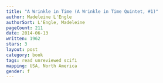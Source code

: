 ```yaml
---
title: "A Wrinkle in Time (A Wrinkle in Time Quintet, #1)"
author: Madeleine L'Engle
authorSort: L'Engle, Madeleine
pageCount: 211
date: 2014-06-13
written: 1962
stars: 3
layout: post
category: book
tags: read unreviewed scifi
mapping: USA, North America
gender: f
---
```

